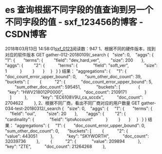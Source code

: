 # es 查询根据不同字段的值查询到另一个不同字段的值 - sxf_123456的博客 - CSDN博客
2018年03月13日 14:58:01[sxf_0123](https://me.csdn.net/sxf_123456)阅读数：947
1、根据不同的硬件版本，找到对应的软件版本
GET gather-012-20180109/_search
{
  "size": 0, 
  "aggs": {
    "1": {
      "terms": {
        "field": "dev_hard_ver",
        "size": 200
      },
      "aggs": {
        "2": {
          "terms": {
            "field": "soft_ver",
            "size": 1
          }
        }
      }
    }
  }
}
结果：
"aggregations": {
    "1": {
      "doc_count_error_upper_bound": 0,
      "sum_other_doc_count": 39,
      "buckets": [
        {
          "2": {
            "doc_count_error_upper_bound": 5,
            "sum_other_doc_count": 595451,
            "buckets": [
              {
                "key": "HWV218012P0000",
                "doc_count": 2109171
              }
            ]
          },
          "key": "EC6108V9U_ca_sccdx",
          "doc_count": 2704622
        },
2、根据不同厂商，看出不同厂商对应的用户数量
GET gather-034-test-20180312/_search
{
  "size": 0, 
  "aggs": {
    "1": {
      "terms": {
        "field": "oui",
        "size": 20
      },
      "aggs": {
        "2": {
          "cardinality": {
            "field": "iptvAccount"
          }
        }
      }
    }
  }
}
结果：
"aggregations": {
    "1": {
      "doc_count_error_upper_bound": 0,
      "sum_other_doc_count": 0,
      "buckets": [
        {
          "2": {
            "value": 443051
          },
          "key": "SKYWORTH",
          "doc_count": 32039736
        },
        {
          "2": {
            "value": 209894
          },
          "key": "ZTE",
          "doc_count": 21264268
        },
